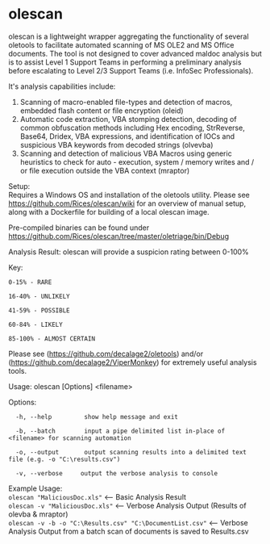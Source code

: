 # olescan

olescan is a lightweight wrapper aggregating the functionality of several oletools
to facilitate automated scanning of MS OLE2 and MS Office documents. The tool is
not designed to cover advanced maldoc analysis but is to assist Level 1 Support Teams
in performing a preliminary analysis before escalating to Level 2/3 Support Teams (i.e. InfoSec Professionals).

It's analysis capabilities include:
   1. Scanning of macro-enabled file-types and detection of macros, embedded flash content or
      file encryption (oleid)
   2. Automatic code extraction, VBA stomping detection, decoding of common obfuscation
      methods including Hex encoding, StrReverse, Base64, Dridex, VBA expressions, and
      identification of IOCs and suspicious VBA keywords from decoded strings (olvevba)
   3. Scanning and detection of malicious VBA Macros using generic heuristics to check for
      auto - execution, system / memory writes and / or file execution outside the VBA context (mraptor)

Setup:<br/>
Requires a Windows OS and installation of the oletools utility. Please see https://github.com/Rices/olescan/wiki for an overview of manual setup, along with a Dockerfile for building of a local olescan image.

Pre-compiled binaries can be found under https://github.com/Rices/olescan/tree/master/oletriage/bin/Debug

Analysis Result: olescan will provide a suspicion rating between 0-100%

Key:

	0-15% - RARE

	16-40% - UNLIKELY

	41-59% - POSSIBLE

	60-84% - LIKELY

	85-100% - ALMOST CERTAIN


Please see (https://github.com/decalage2/oletools) and/or (https://github.com/decalage2/ViperMonkey) for extremely useful analysis tools.

Usage: olescan [Options] \<filename>

Options:

      -h, --help         show help message and exit

      -b, --batch        input a pipe delimited list in-place of <filename> for scanning automation

      -o, --output       output scanning results into a delimited text file (e.g. -o "C:\results.csv")

	  -v, --verbose		output the verbose analysis to console


Example Usage: <br/>
`olescan "MaliciousDoc.xls"`					<-- Basic Analysis Result<br/>
`olescan -v "MaliciousDoc.xls"`					<-- Verbose Analysis Output (Results of olevba & mraptor)<br/>
`olescan -v -b -o "C:\Results.csv" "C:\DocumentList.csv"`	<-- Verbose Analysis Output from a batch scan of documents is saved to Results.csv
